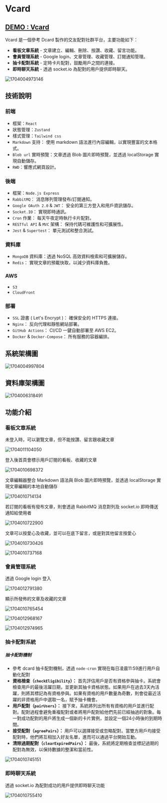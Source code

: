 # Vcard

## [DEMO : Vcard ](https://vcard.myvcard.xyz/)

Vcard 是一個參考 Dcard 製作的交友配對社群平台，主要功能如下：

* **看板文章系統** - 文章建立、編輯、刪除、按讚、收藏、留言功能。
* **會員管理系統** - Google login、文章管理、收藏管理、訂閱通知管理。
* **抽卡配對系統** - 定時卡片配對，鼓勵用戶之間的連接。
* **即時聊天系統** - 透過 socket.io 為配對的用戶提供即時聊天。

![1704004973146](image/README/1704004973146.png "Vcard")

## 技術說明

### 前端

* 框架：`React`
* 狀態管理：`Zustand`
* 樣式管理：`Tailwind css`
* `Markdown` 支持： 使用 markdown 語法進行內容編輯，以實現豐富的文本格式。
* `Blob url` 實時預覽：文章透過 Blob 圖片即時預覽，並透過 localStorage 實現自動儲存。
* `RWD`：響應式網頁設計。

### 後端

* 框架：`Node.js Express`
* `RabbitMQ`： 消息隊列管理發布/訂閱通知。
* `Google OAuth 2.0` & `JWT`： 安全的第三方登入和用戶資訊儲存。
* `Socket.IO`： 實現即時通訊。
* `Cron` 作業： 每天午夜定時執行卡片配對。
* `RESTful API` & `MVC` 架構： 保持代碼可維護性和可擴展性。
* `Jest` & `Supertest`： 單元測試和整合測試。

### 資料庫

* `MongoDB` 資料庫：透過 NoSQL 高效資料檢索和可擴展儲存。
* `Redis`： 實現文章的預載快取，以減少資料庫負擔。

### AWS

* `S3`
* `CloudFront`

### 部署

* `SSL` 證書 ( Let's Encrypt )： 確保安全的 HTTPS 連接。
* `Nginx`： 反向代理和靜態網站部署。
* `GitHub Actions`： CI/CD 一鍵自動部署至 AWS EC2。
* `Docker` & `Docker-Compose`： 所有服務的容器編排。

## 系統架構圖

![1704004997804](image/README/1704004997804.png)

## 資料庫架構圖

![1704006318491](image/README/1704006318491.png)

## 功能介紹

### **看板文章系統**

未登入時，可以瀏覽文章，但不能按讚、留言跟收藏文章

![1704011104050](image/README/1704011104050.png)

登入後首頁會標示用戶訂閱的看板、收藏的文章

![1704010698372](image/README/1704010698372.png)

文章編輯器整合 Markdown 語法與 Blob 圖片即時預覽，並透過 localStorage 實現文章編輯的本地自動儲存

![1704010714134](image/README/1704010714134.png)

若訂閱的看板有發布文章，則會透過 RabbitMQ 消息對列及 socket.io 即時傳送通知給使用者

![1704010722900](image/README/1704010722900.png)

文章可以按愛心及收藏，並可以在底下留言，或是對其他留言按愛心

![1704010730426](image/README/1704010730426.png)

![1704010737168](image/README/1704010737168.png)

### **會員管理系統**

透過 Google login 登入

![1704012791380](image/README/1704012791380.png)

顯示所發佈的文章及收藏的文章

![1704010765454](image/README/1704010765454.png)

![1704012968167](image/README/1704012968167.png)

![1704012974965](image/README/1704012974965.png)

### **抽卡配對系統**

##### 抽卡配對機制

* 參考 dcard 抽卡配對機制，透過 `node-cron` 實現在每日凌晨11:59進行用戶自動化配對
* **資格檢查（`checkEligibility`）：**
  首先評估用戶是否有資格參與抽卡。系統會檢查用戶的最後活躍日期，並更新其抽卡資格狀態。如果用戶在過去3天內活躍，則將其標記為有資格參與。如果有資格的用戶數量為奇數，則會從最近活躍的非資格用戶中選取一名，賦予抽卡機會。
* **用戶配對（`pairUsers`）：**
  接下來，系統將列出所有有資格的用戶並進行配對。配對過程會避免重複配對或者將用戶配對給他們先前已經抽過的對象。每一對成功配對的用戶將生成一個新的卡片實例，並設定一個24小時後的到期時間。
* **接受配對（`agreePairs`）：**
  用戶可以選擇接受或忽略配對。當雙方用戶均接受配對時，他們將互相加入好友名單，進而可以通過平台開始互動。
* **清除過期配對（`clearExpiredPairs`）：**
  最後，系統將定期檢查並標記過期的配對為無效，以保持數據的整潔和當前性。

![1704010745151](image/README/1704010745151.png)

### **即時聊天系統**

透過 socket.io 為配對成功的用戶提供即時聊天功能

![1704010755410](image/README/1704010755410.png)

